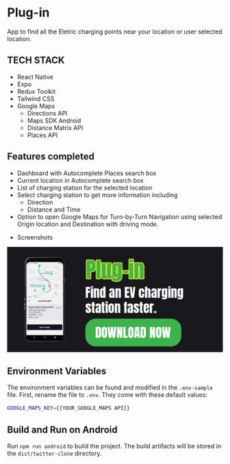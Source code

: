 # Plug-in

App to find all the Eletric charging points near your location or user selected location.

## TECH STACK
- React Native
- Expo
- Redux Toolkit
- Tailwind CSS
- Google Maps 
  - Directions API
  - Maps SDK Android 
  - Distance Matrix API
  - Places API 

## Features completed

- Dashboard with Autocomplete Places search box
- Current location in Autocomplete search box
- List of charging station for the selected location
- Select charging station to get more information including
  - Direction
  - Distance and Time
- Option to open Google Maps for Turn-by-Turn Navigation using selected Origin location and Destination with driving mode. 

* Screenshots

![Plug-in EV](/screen.png)

## Environment Variables

The environment variables can be found and modified in the `.env-sample` file. First, rename the file to `.env`.
They come with these default values:

```bash
GOOGLE_MAPS_KEY={{YOUR_GOOGLE_MAPS API}}
```

## Build and Run on Android

Run `npm run android` to build the project. The build artifacts will be stored in the `dist/twitter-clone` directory.
